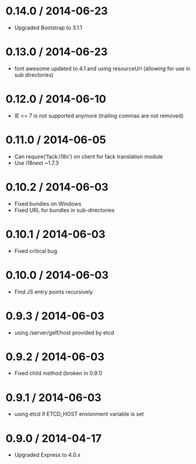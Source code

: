 0.14.0 / 2014-06-23
===================

  * Upgraded Bootstrap to 3.1.1

0.13.0 / 2014-06-23
===================

  * font awesome updated to 4.1 and using resourceUrl (allowing for use in sub directories)

0.12.0 / 2014-06-10
===================

  * IE <= 7 is not supported anymore (trailing commas are not removed)

0.11.0 / 2014-06-05
===================

  * Can require('fack:i18n') on client for fack translation module
  * Use i18next ~1.7.3

0.10.2 / 2014-06-03
===================

  * Fixed bundles on Windows
  * Fixed URL for bundles in sub-directories

0.10.1 / 2014-06-03
===================

  * Fixed critical bug 

0.10.0 / 2014-06-03
===================

  * Find JS entry points recursively 

0.9.3 / 2014-06-03
==================

  * using /server/gelf/host provided by etcd

0.9.2 / 2014-06-03
==================

  * Fixed child method (broken in 0.9.1)
  
0.9.1 / 2014-06-03
==================

  * using etcd if ETCD_HOST envionment variable is set

0.9.0 / 2014-04-17
==================

  * Upgraded Express to 4.0.x
